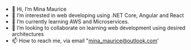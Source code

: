 - 👋 Hi, I’m Mina Maurice 
- 👀 I’m interested in web developing using .NET Core, Angular and React
- 🌱 I’m currently learning AWS and Microservices.
- 💞️ I’m looking to collaborate on learning web development using desired architectures 
- 📫 How to reach me, via email "mina_maurice@outlook.com'

<!---
mina-mori/mina-mori is a ✨ special ✨ repository because its `README.md` (this file) appears on your GitHub profile.
You can click the Preview link to take a look at your changes.
--->
